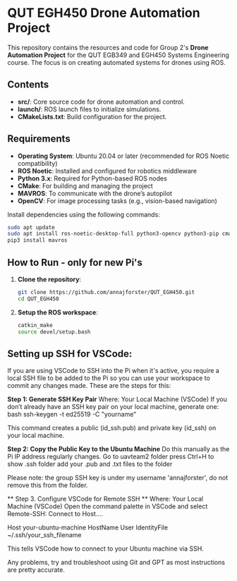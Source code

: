# QUT EGH450 Drone Automation Project

This repository contains the resources and code for Group 2's **Drone Automation Project** for the QUT EGB349 and EGH450 Systems Engineering course. The focus is on creating automated systems for drones using ROS.

## Contents
- **src/**: Core source code for drone automation and control.
- **launch/**: ROS launch files to initialize simulations.
- **CMakeLists.txt**: Build configuration for the project.

## Requirements
- **Operating System**: Ubuntu 20.04 or later (recommended for ROS Noetic compatibility)
- **ROS Noetic**: Installed and configured for robotics middleware
- **Python 3.x**: Required for Python-based ROS nodes
- **CMake**: For building and managing the project
- **MAVROS**: To communicate with the drone’s autopilot
- **OpenCV**: For image processing tasks (e.g., vision-based navigation)

Install dependencies using the following commands:

```bash
sudo apt update
sudo apt install ros-noetic-desktop-full python3-opencv python3-pip cmake
pip3 install mavros
```

## How to Run - only for new Pi's
1. **Clone the repository**:
   ```bash
   git clone https://github.com/annajforster/QUT_EGH450.git
   cd QUT_EGH450
   ```
2. **Setup the ROS workspace**:
   ```bash
   catkin_make
   source devel/setup.bash
   ```

## Setting up SSH for VSCode:
If you are using VSCode to SSH into the Pi when it's active, you require a local SSH file to be added to the Pi so you can use your workspace to commit any changes made. 
These are the steps for this:

**Step 1: Generate SSH Key Pair**
Where: Your Local Machine (VSCode)
If you don’t already have an SSH key pair on your local machine, generate one:
bash
ssh-keygen -t ed25519 -C "yourname"

This command creates a public (id_ssh.pub) and private key (id_ssh) on your local machine.

**Step 2: Copy the Public Key to the Ubuntu Machine**
Do this manually as the Pi IP address regularly changes. 
Go to uavteam2 folder
press Ctrl+H to show .ssh folder
add your .pub and .txt files to the folder 

Please note: the group SSH key is under my username 'annajforster', do not remove this from the folder.

** Step 3. Configure VSCode for Remote SSH **
Where: Your Local Machine (VSCode)
Open the command palette in VSCode and select Remote-SSH: Connect to Host....

Host your-ubuntu-machine
    HostName <your-ubuntu-ip>
    User <your-username>
    IdentityFile ~/.ssh/your_ssh_filename

This tells VSCode how to connect to your Ubuntu machine via SSH.

Any problems, try and troubleshoot using Git and GPT as most instructions are pretty accurate.
